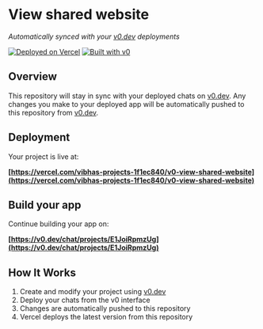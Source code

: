 # View shared website

*Automatically synced with your [v0.dev](https://v0.dev) deployments*

[![Deployed on Vercel](https://img.shields.io/badge/Deployed%20on-Vercel-black?style=for-the-badge&logo=vercel)](https://vercel.com/vibhas-projects-1f1ec840/v0-view-shared-website)
[![Built with v0](https://img.shields.io/badge/Built%20with-v0.dev-black?style=for-the-badge)](https://v0.dev/chat/projects/E1JoiRpmzUg)

## Overview

This repository will stay in sync with your deployed chats on [v0.dev](https://v0.dev).
Any changes you make to your deployed app will be automatically pushed to this repository from [v0.dev](https://v0.dev).

## Deployment

Your project is live at:

**[https://vercel.com/vibhas-projects-1f1ec840/v0-view-shared-website](https://vercel.com/vibhas-projects-1f1ec840/v0-view-shared-website)**

## Build your app

Continue building your app on:

**[https://v0.dev/chat/projects/E1JoiRpmzUg](https://v0.dev/chat/projects/E1JoiRpmzUg)**

## How It Works

1. Create and modify your project using [v0.dev](https://v0.dev)
2. Deploy your chats from the v0 interface
3. Changes are automatically pushed to this repository
4. Vercel deploys the latest version from this repository
